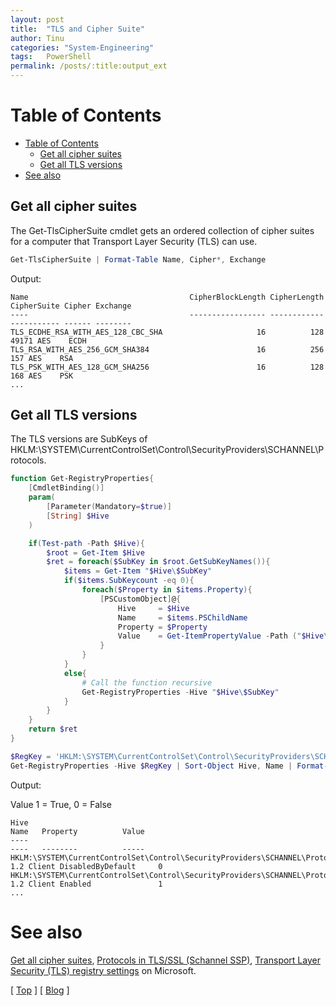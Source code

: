 ```yaml
---
layout: post
title:  "TLS and Cipher Suite"
author: Tinu
categories: "System-Engineering"
tags:   PowerShell
permalink: /posts/:title:output_ext
---
```


# Table of Contents

- [Table of Contents](#table-of-contents)
    - [Get all cipher suites](#get-all-cipher-suites)
    - [Get all TLS versions](#get-all-tls-versions)
- [See also](#see-also)

## Get all cipher suites

The Get-TlsCipherSuite cmdlet gets an ordered collection of cipher suites for a computer that Transport Layer Security (TLS) can use.

````powershell
Get-TlsCipherSuite | Format-Table Name, Cipher*, Exchange
````

Output:

````
Name                                    CipherBlockLength CipherLength CipherSuite Cipher Exchange
----                                    ----------------- ------------ ----------- ------ --------
TLS_ECDHE_RSA_WITH_AES_128_CBC_SHA                     16          128       49171 AES    ECDH
TLS_RSA_WITH_AES_256_GCM_SHA384                        16          256         157 AES    RSA
TLS_PSK_WITH_AES_128_GCM_SHA256                        16          128         168 AES    PSK
...
````

## Get all TLS versions

The TLS versions are SubKeys of HKLM:\SYSTEM\CurrentControlSet\Control\SecurityProviders\SCHANNEL\Protocols.

````powershell
function Get-RegistryProperties{
    [CmdletBinding()]
    param(
        [Parameter(Mandatory=$true)]
		[String] $Hive
    )

    if(Test-path -Path $Hive){
        $root = Get-Item $Hive
        $ret = foreach($SubKey in $root.GetSubKeyNames()){
            $items = Get-Item "$Hive\$SubKey"
            if($items.SubKeycount -eq 0){
                foreach($Property in $items.Property){
                    [PSCustomObject]@{
                        Hive     = $Hive
                        Name     = $items.PSChildName
                        Property = $Property
                        Value    = Get-ItemPropertyValue -Path ("$Hive\$SubKey") -Name ($Property)
                    }
                }
            }
            else{
                # Call the function recursive
                Get-RegistryProperties -Hive "$Hive\$SubKey"
            }
        }
    }
    return $ret
}

$RegKey = 'HKLM:\SYSTEM\CurrentControlSet\Control\SecurityProviders\SCHANNEL\Protocols'
Get-RegistryProperties -Hive $RegKey | Sort-Object Hive, Name | Format-Table
````

Output:

Value 1 = True, 0 = False

````
Hive                                                                                Name   Property          Value
----                                                                                ----   --------          -----
HKLM:\SYSTEM\CurrentControlSet\Control\SecurityProviders\SCHANNEL\Protocols\TLS 1.2 Client DisabledByDefault     0
HKLM:\SYSTEM\CurrentControlSet\Control\SecurityProviders\SCHANNEL\Protocols\TLS 1.2 Client Enabled               1
...
````

# See also

[Get all cipher suites](https://learn.microsoft.com/en-us/powershell/module/tls/get-tlsciphersuite?view=windowsserver2022-ps), [Protocols in TLS/SSL (Schannel SSP)](https://learn.microsoft.com/en-us/windows/win32/secauthn/protocols-in-tls-ssl--schannel-ssp-), [Transport Layer Security (TLS) registry settings](https://learn.microsoft.com/en-us/windows-server/security/tls/tls-registry-settings?tabs=diffie-hellman) on Microsoft.

[ [Top](#table-of-contents) ] [ [Blog](../categories.html) ]
